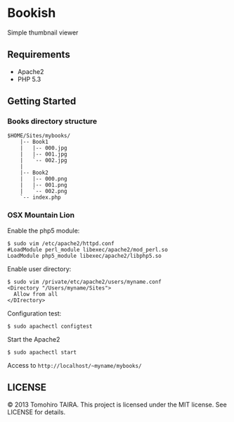 Bookish
================================================================================

Simple thumbnail viewer


Requirements
--------------------------------------------------------------------------------

- Apache2
- PHP 5.3


Getting Started
--------------------------------------------------------------------------------

### Books directory structure

```
$HOME/Sites/mybooks/
    |-- Book1
    |   |-- 000.jpg
    |   |-- 001.jpg
    |   `-- 002.jpg
    |
    |-- Book2
    |   |-- 000.png
    |   |-- 001.png
    |   `-- 002.png
    `-- index.php
```

### OSX Mountain Lion

Enable the php5 module:

    $ sudo vim /etc/apache2/httpd.conf
    #LoadModule perl_module libexec/apache2/mod_perl.so
    LoadModule php5_module libexec/apache2/libphp5.so

Enable user directory:

    $ sudo vim /private/etc/apache2/users/myname.conf
    <Directory "/Users/myname/Sites">
      Allow from all
    </DIrectory>

Configuration test:

    $ sudo apachectl configtest

Start the Apache2

    $ sudo apachectl start


Access to `http://localhost/~myname/mybooks/`


LICENSE
--------------------------------------------------------------------------------

&copy; 2013 Tomohiro TAIRA.
This project is licensed under the MIT license.
See LICENSE for details.
